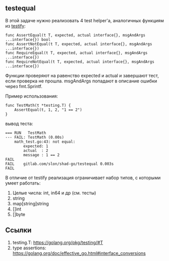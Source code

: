 ## testequal

В этой задаче нужно реализовать 4 test helper'а, аналогичных функциям из [testify](https://github.com/stretchr/testify):

```
func AssertEqual(t T, expected, actual interface{}, msgAndArgs ...interface{}) bool
func AssertNotEqual(t T, expected, actual interface{}, msgAndArgs ...interface{})
func RequireEqual(t T, expected, actual interface{}, msgAndArgs ...interface{})
func RequireNotEqual(t T, expected, actual interface{}, msgAndArgs ...interface{})
```

Функции проверяют на равенство expected и actual и завершают тест, если проверка не прошла.
msgAndArgs попадают в описание ошибки через fmt.Sprintf.

Пример использования:
```
func TestMath(t *testing.T) {
	AssertEqual(t, 1, 2, "1 == 2")
}
```
вывод теста:
```
=== RUN   TestMath
--- FAIL: TestMath (0.00s)
    math_test.go:43: not equal:
        expected: 1
        actual  : 2
        message : 1 == 2
FAIL
FAIL    gitlab.com/slon/shad-go/testequal 0.003s
FAIL
```

В отличие от testify реализация ограничивает набор типов, с которыми умеет работать:
1. Целые числа: int, in64 и др (см. тесты)
2. string
3. map[string]string
4. []int
5. []byte

## Ссылки

1. testing.T: https://golang.org/pkg/testing/#T
2. type assertions: https://golang.org/doc/effective_go.html#interface_conversions
